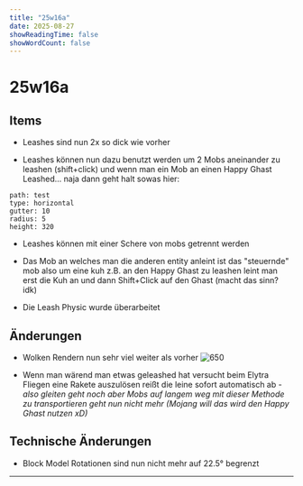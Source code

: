 ```yaml
---
title: "25w16a"
date: 2025-08-27
showReadingTime: false
showWordCount: false
---
```


# 25w16a
## Items

 - Leashes sind nun 2x so dick wie vorher
   
 - Leashes können nun dazu benutzt werden um 2 Mobs aneinander zu leashen (shift+click) und wenn man ein Mob an einen Happy Ghast Leashed... naja dann geht halt sowas hier:
   
```img-gallery
path: test
type: horizontal
gutter: 10
radius: 5
height: 320
```

 - Leashes können mit einer Schere von mobs getrennt werden

 - Das Mob an welches man die anderen entity anleint ist das "steuernde" mob also um eine kuh z.B. an den Happy Ghast zu leashen leint man erst die Kuh an und dann Shift+Click auf den Ghast (macht das sinn? idk)
   
 - Die Leash Physic wurde überarbeitet
## Änderungen
- Wolken Rendern nun sehr viel weiter als vorher
  ![650](https://cdn.discordapp.com/attachments/1119465905735348305/1362694155612061807/6b27c41b-6e65-4fff-b3ab-58333ea64fe4.gif?ex=68035354&is=680201d4&hm=0844e56e7e13010160fef7cfedfc4140fb0ad7c9118a71f4411150a7d9ecd3d6&)

- Wenn man wärend man etwas geleashed hat versucht beim Elytra Fliegen eine Rakete auszulösen reißt die leine sofort automatisch ab - *also gleiten geht noch aber Mobs auf langem weg mit dieser Methode zu transportieren geht nun nicht mehr (Mojang will das wird den Happy Ghast nutzen xD)*
## Technische Änderungen
- Block Model Rotationen sind nun nicht mehr auf 22.5° begrenzt


---